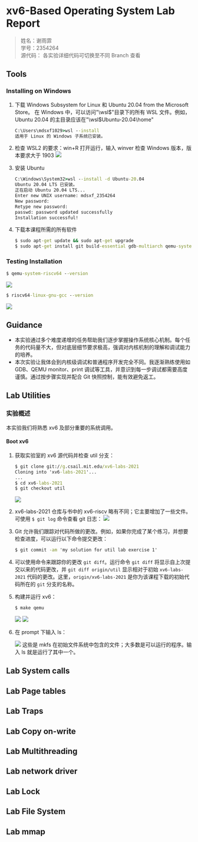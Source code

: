 # xv6-Based Operating System Lab Report
> 姓名：谢雨霏  
> 学号：2354264  
> 源代码：
> 各实验详细代码可切换至不同 Branch 查看

## Tools
### Installing on Windows
1. 下载 Windows Subsystem for Linux 和 Ubuntu 20.04 from the Microsoft Store。
    在 Windows 中，可以访问"\wsl\$"目录下的所有 WSL 文件。例如，Ubuntu 20.04 的主目录应该在"\wsl\$Ubuntu-20.04\home"
    ```cmd
    C:\Users\mdsxf1029>wsl --install
    适用于 Linux 的 Windows 子系统已安装。
    ```
2. 检查 WSL2 的要求：win+R 打开运行，输入 winver 检查 Windows 版本，版本要求大于 1903
    ![](./assets/winver.png)

3. 安装 Ubuntu
   ```cmd
   C:\Windows\System32>wsl --install -d Ubuntu-20.04
   Ubuntu 20.04 LTS 已安装。
   正在启动 Ubuntu 20.04 LTS...
   Enter new UNIX username: mdsxf_2354264
   New password:
   Retype new password:
   passwd: password updated successfully
   Installation successful!
   ```
5. 下载本课程所需的所有软件
   ```cmd
   $ sudo apt-get update && sudo apt-get upgrade
   $ sudo apt-get install git build-essential gdb-multiarch qemu-system-misc gcc-riscv64-linux-gnu binutils-riscv64-linux-gnu
   ```

### Testing Installation
```cmd
$ qemu-system-riscv64 --version
```
![](./assets/test1.png)
```cmd
$ riscv64-linux-gnu-gcc --version
```
![](./assets/test2.png)

## Guidance
- 本实验通过多个难度递增的任务帮助我们逐步掌握操作系统核心机制。每个任务的代码量不大，但对底层细节要求极高，强调对内核机制的理解和调试能力的培养。
- 本次实验让我体会到内核级调试和普通程序开发完全不同。我逐渐熟练使用如 GDB、QEMU monitor、print 调试等工具，并意识到每一步调试都需要高度谨慎。通过按步骤实现并配合 Git 快照控制，能有效避免返工。

## Lab Utilities
### 实验概述
本实验我们将熟悉 xv6 及部分重要的系统调用。
#### Boot xv6
1. 获取实验室的 xv6 源代码并检查 util 分支：
   ```cmd
   $ git clone git://g.csail.mit.edu/xv6-labs-2021
   Cloning into 'xv6-labs-2021'...
   ...
   $ cd xv6-labs-2021
   $ git checkout util
   ```
    ![](./assets/Lab%20Utilities/boot1.png)
2. xv6-labs-2021 仓库与书中的 xv6-riscv 略有不同；它主要增加了一些文件。可使用 `$ git log` 命令查看 git 日志：
   ![](./assets/Lab%20Utilities/log.png)
3. Git 允许我们跟踪对代码所做的更改。例如，如果你完成了某个练习，并想要检查进度，可以运行以下命令提交更改：
   ```cmd
   $ git commit -am 'my solution for util lab exercise 1'
   ```
4. 可以使用命令来跟踪你的更改 `git diff`。运行命令 `git diff` 将显示自上次提交以来的代码更改，并 `git diff origin/util` 显示相对于初始 `xv6-labs-2021` 代码的更改。这里，`origin/xv6-labs-2021` 是你为该课程下载的初始代码所在的 `git` 分支的名称。
5. 构建并运行 xv6：
   ```cmd
   $ make qemu
   ```
   ![](./assets/Lab%20Utilities/qemu1.png)
   ![](./assets/Lab%20Utilities/qemu2.png)
6. 在 prompt 下输入 ls：
   
    ![](./assets/Lab%20Utilities/ls.png)
    这些是 mkfs 在初始文件系统中包含的文件；大多数是可以运行的程序。输入 ls 就是运行了其中一个。

## Lab System calls

## Lab Page tables

## Lab Traps

## Lab Copy on-write

## Lab Multithreading

## Lab network driver

## Lab Lock

## Lab File System

## Lab mmap